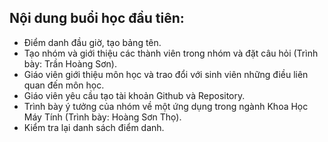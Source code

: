 ## Nội dung buổi học đầu tiên:
- Điểm danh đầu giờ, tạo bảng tên.
- Tạo nhóm và giới thiệu các thành viên trong nhóm và đặt câu hỏi (Trình bày: Trần Hoàng Sơn).
- Giáo viên giới thiệu môn học và trao đổi với sinh viên những điều liên quan đến môn học.
- Giáo viên yêu cầu tạo tài khoản Github và Repository.
- Trình bày ý tưởng của nhóm về một ứng dụng trong ngành Khoa Học Máy Tính (Trình bày: Hoàng Sơn Thọ).
- Kiểm tra lại danh sách điểm danh.
